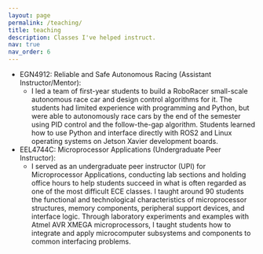 ```yaml
---
layout: page
permalink: /teaching/
title: teaching
description: Classes I've helped instruct.
nav: true
nav_order: 6
---
```


- EGN4912: Reliable and Safe Autonomous Racing (Assistant Instructor/Mentor):
  - I led a team of first-year students to build a RoboRacer small-scale autonomous race car and design control algorithms for it. The students had limited experience with programming and Python, but were able to autonomously race cars by the end of the semester using PID control and the follow-the-gap algorithm. Students learned how to use Python and interface directly with ROS2 and Linux operating systems on Jetson Xavier development boards.
- EEL4744C: Microprocessor Applications (Undergraduate Peer Instructor):
  - I served as an undergraduate peer instructor (UPI) for Microprocessor Applications, conducting lab sections and holding office hours to help students succeed in what is often regarded as one of the most difficult ECE classes. I taught around 90 students the functional and technological characteristics of microprocessor structures, memory components, peripheral support devices, and interface logic. Through laboratory experiments and examples with Atmel AVR XMEGA microprocessors, I taught students how to integrate and apply microcomputer subsystems and components to common interfacing problems.
